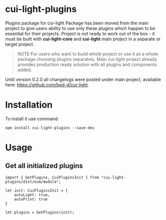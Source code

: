 # cui-light-plugins
Plugins package for cui-light
Package has been moved from the main project to give users ability to use only these plugins which happen to be essential for their projects.
Project is not ready to work out of the box - it must be built with **cui-light-core** and **cui-light** main project in a separate or target project.
> NOTE
> For users who want to build whole project or use it as a whole package choosing plugins separately.
> Main cui-light project already provides production ready solution with all plugins and components added.

Until version 0.2.0 all changelogs were posted under main project, available here: https://github.com/bpd-d/cui-light. 

# Installation
To install it use command:

```
npm install cui-light-plugins --save-dev
```

# Usage
## Get all initialized plugins

```
import { GetPlugins, CuiPluginsInit } from "cui-light-plugins/dist/esm/module";

let init: CuiPluginsInit = {
    autoLight: true,
    autoPrint: true
}

let plugins = GetPlugins(init);
```
